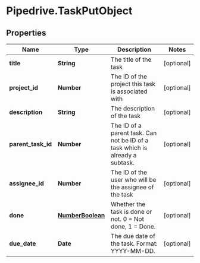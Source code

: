 # Pipedrive.TaskPutObject

## Properties

Name | Type | Description | Notes
------------ | ------------- | ------------- | -------------
**title** | **String** | The title of the task | [optional] 
**project_id** | **Number** | The ID of the project this task is associated with | [optional] 
**description** | **String** | The description of the task | [optional] 
**parent_task_id** | **Number** | The ID of a parent task. Can not be ID of a task which is already a subtask. | [optional] 
**assignee_id** | **Number** | The ID of the user who will be the assignee of the task | [optional] 
**done** | [**NumberBoolean**](NumberBoolean.md) | Whether the task is done or not. 0 &#x3D; Not done, 1 &#x3D; Done. | [optional] 
**due_date** | **Date** | The due date of the task. Format: YYYY-MM-DD. | [optional] 


